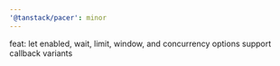 ```yaml
---
'@tanstack/pacer': minor
---
```


feat: let enabled, wait, limit, window, and concurrency options support callback variants
